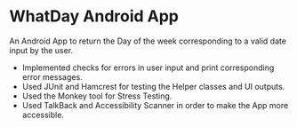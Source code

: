 # WhatDay Android App

An Android App to return the Day of the week corresponding to a valid date input by the user.
- Implemented checks for errors in user input and print corresponding error messages.
- Used JUnit and Hamcrest for testing the Helper classes and UI outputs.
- Used the Monkey tool for Stress Testing.
- Used TalkBack and Accessibility Scanner in order to make the App more accessible.
